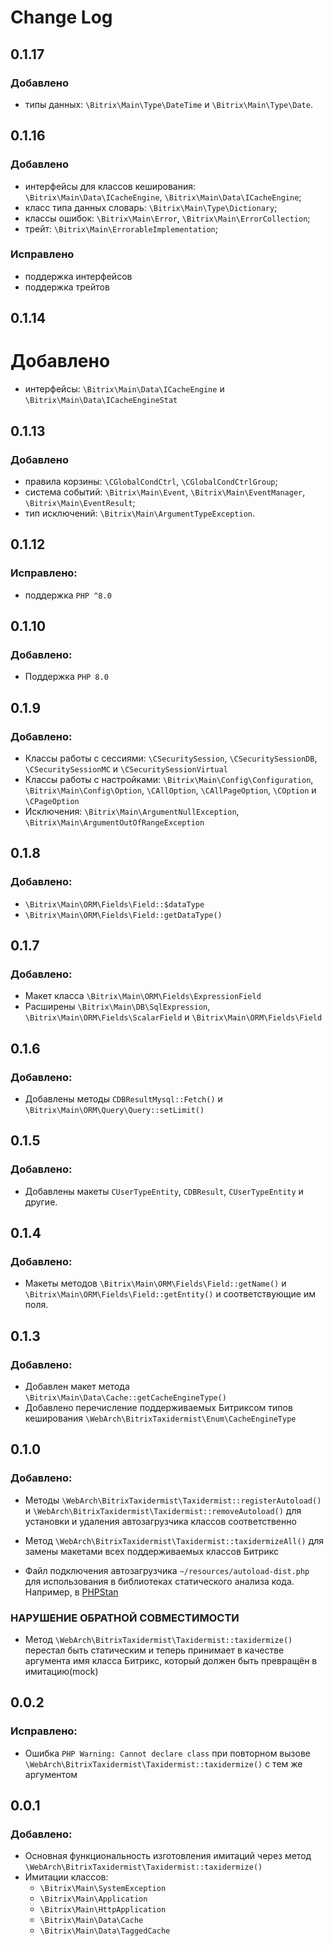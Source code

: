 # Change Log

0.1.17
------

### Добавлено

- типы данных: `\Bitrix\Main\Type\DateTime` и `\Bitrix\Main\Type\Date`.

0.1.16
------

### Добавлено

- интерфейсы для классов кеширования: `\Bitrix\Main\Data\ICacheEngine`, `\Bitrix\Main\Data\ICacheEngine`;
- класс типа данных словарь: `\Bitrix\Main\Type\Dictionary`;
- классы ошибок: `\Bitrix\Main\Error`, `\Bitrix\Main\ErrorCollection`;
- трейт: `\Bitrix\Main\ErrorableImplementation`;

### Исправлено
- поддержка интерфейсов
- поддержка трейтов

0.1.14
------

# Добавлено

- интерфейсы: `\Bitrix\Main\Data\ICacheEngine` и `\Bitrix\Main\Data\ICacheEngineStat`

0.1.13
------

### Добавлено

- правила корзины: `\CGlobalCondCtrl`, `\CGlobalCondCtrlGroup`;
- система событий: `\Bitrix\Main\Event`, `\Bitrix\Main\EventManager`, `\Bitrix\Main\EventResult`;
- тип исключений: `\Bitrix\Main\ArgumentTypeException`.

0.1.12
------

### Исправлено:

- поддержка `PHP ^8.0`

0.1.10
------

### Добавлено:

- Поддержка `PHP 8.0`

0.1.9
-----

### Добавлено:

- Классы работы с сессиями: `\CSecuritySession`, `\CSecuritySessionDB`, `\CSecuritySessionMC` и
  `\CSecuritySessionVirtual`
- Классы работы с настройками: `\Bitrix\Main\Config\Configuration`, `\Bitrix\Main\Config\Option`, `\CAllOption`,
  `\CAllPageOption`, `\COption` и `\CPageOption`
- Исключения: `\Bitrix\Main\ArgumentNullException`, `\Bitrix\Main\ArgumentOutOfRangeException`

0.1.8
-----

### Добавлено:

- `\Bitrix\Main\ORM\Fields\Field::$dataType`
- `\Bitrix\Main\ORM\Fields\Field::getDataType()`

0.1.7
-----

### Добавлено:

- Макет класса `\Bitrix\Main\ORM\Fields\ExpressionField`
- Расширены `\Bitrix\Main\DB\SqlExpression`, `\Bitrix\Main\ORM\Fields\ScalarField` и `\Bitrix\Main\ORM\Fields\Field`

0.1.6
-----

### Добавлено:

- Добавлены методы `CDBResultMysql::Fetch()` и `\Bitrix\Main\ORM\Query\Query::setLimit()`

0.1.5
-----

### Добавлено:

- Добавлены макеты `CUserTypeEntity`, `CDBResult`, `CUserTypeEntity` и другие.

0.1.4
-----

### Добавлено:

- Макеты методов `\Bitrix\Main\ORM\Fields\Field::getName()` и `\Bitrix\Main\ORM\Fields\Field::getEntity()` и
  соответствующие им поля.

0.1.3
-----

### Добавлено:

- Добавлен макет метода `\Bitrix\Main\Data\Cache::getCacheEngineType()`
- Добавлено перечисление поддерживаемых Битриксом типов кеширования `\WebArch\BitrixTaxidermist\Enum\CacheEngineType`

0.1.0
-----

### Добавлено:

- Методы `\WebArch\BitrixTaxidermist\Taxidermist::registerAutoload()` и
  `\WebArch\BitrixTaxidermist\Taxidermist::removeAutoload()` для установки и удаления автозагрузчика классов
  соответственно
- Метод `\WebArch\BitrixTaxidermist\Taxidermist::taxidermizeAll()` для замены макетами всех поддерживаемых классов
  Битрикс

- Файл подключения автозагрузчика `~/resources/autoload-dist.php` для использования в библиотеках статического анализа
  кода. Например, в [PHPStan](https://packagist.org/packages/phpstan/phpstan)

### НАРУШЕНИЕ ОБРАТНОЙ СОВМЕСТИМОСТИ

- Метод `\WebArch\BitrixTaxidermist\Taxidermist::taxidermize()` перестал быть статическим и теперь принимает в качестве
  аргумента имя класса Битрикс, который должен быть превращён в имитацию(mock)

0.0.2
-----

### Исправлено:

- Ошибка `PHP Warning: Cannot declare class` при повторном вызове
  `\WebArch\BitrixTaxidermist\Taxidermist::taxidermize()` с тем же аргументом

0.0.1
-----

### Добавлено:

- Основная функциональность изготовления имитаций через метод
  `\WebArch\BitrixTaxidermist\Taxidermist::taxidermize()`
- Имитации классов:
    - `\Bitrix\Main\SystemException`
    - `\Bitrix\Main\Application`
    - `\Bitrix\Main\HttpApplication`
    - `\Bitrix\Main\Data\Cache`
    - `\Bitrix\Main\Data\TaggedCache`
